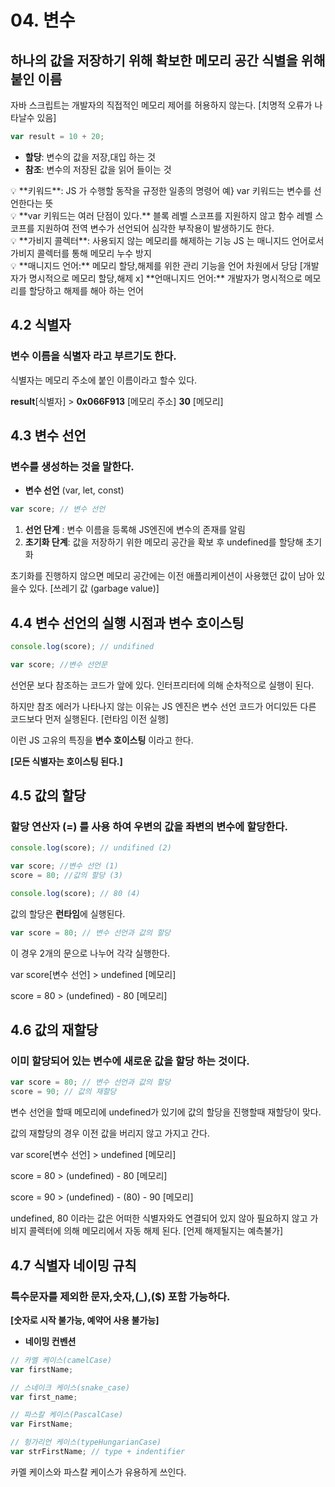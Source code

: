 # 04. 변수

## 하나의 값을 저장하기 위해 확보한 메모리 공간 식별을 위해 붙인 이름

자바 스크립트는 개발자의 직접적인 메모리 제어를 허용하지 않는다. [치명적 오류가 나타날수 있음]

```jsx
var result = 10 + 20;
```

- **할당**: 변수의 값을 저장,대입 하는 것
- **참조**: 변수의 저장된 값을 읽어 들이는 것

<aside>
💡 **키워드**: JS 가 수행할 동작을 규정한 일종의 명령어
예} var 키워드는 변수를 선언한다는 뜻
</aside>
  
<aside>
💡 **var 키워드는 여러 단점이 있다.** 
블록 레벨 스코프를 지원하지 않고 함수 레벨 스코프를 지원하여 전역 변수가 선언되어
심각한 부작용이 발생하기도 한다.

</aside>

<aside>
💡 **가비지 콜렉터**: 사용되지 않는 메모리를 해제하는 기능
JS 는 매니지드 언어로서 가비지 콜렉터를 통해 메모리 누수 방지

</aside>

<aside>
💡 **매니지드 언어:** 메모리 할당,해제를 위한 관리 기능을 언어 차원에서 당담
[개발자가 명시적으로 메모리 할당,해제 x]
**언매니지드 언어:** 개발자가 명시적으로 메모리를 할당하고 해제를 해아 하는 언어

</aside>

## 4.2 식별자

### 변수 이름을 식별자 라고 부르기도 한다.

식별자는 메모리 주소에 붙인 이름이라고 할수 있다.

**result**[식별자] > **0x066F913** [메모리 주소] **30** [메모리]

## 4.3 변수 선언

### 변수를 생성하는 것을 말한다.

- **변수 선언** (var, let, const)

```jsx
var score; // 변수 선언
```

1. **선언 단계** : 변수 이름을 등록해 JS엔진에 변수의 존재를 알림
2. **초기화 단계**: 값을 저장하기 위한 메모리 공간을 확보 후 undefined를 할당해 초기화

초기화를 진행하지 않으면 메모리 공간에는 이전 애플리케이션이 사용했던 값이 남아 있을수 있다. [쓰레기 값 (garbage value)]

## 4.4 변수 선언의 실행 시점과 변수 호이스팅

```jsx
console.log(score); // undifined

var score; //변수 선언문
```

선언문 보다 참조하는 코드가 앞에 있다.  인터프리터에 의해 순차적으로 실행이 된다.

하지만 참조 에러가 나타나지 않는 이유는 JS 엔진은 변수 선언 코드가 어디있든 다른 코드보다 먼저 실행된다. [런타임 이전 실행]

이런 JS 고유의 특징을 **변수 호이스팅** 이라고 한다.

**[모든 식별자는 호이스팅 된다.]**

## 4.5 값의 할당

### 할당 연산자 (=) 를 사용 하여 우변의 값을 좌변의 변수에 할당한다.

```jsx
console.log(score); // undifined (2)

var score; //변수 선언 (1)
score = 80; //값의 할당 (3)

console.log(score); // 80 (4)
```

값의 할당은 **런타임**에 실행된다.

```jsx
var score = 80; // 변수 선언과 값의 할당
```

이 경우 2개의 문으로 나누어 각각 실행한다.

var score[변수 선언] > undefined [메모리]

score = 80 > (undefined) - 80 [메모리]

## 4.6 값의 재할당

### 이미 할당되어 있는 변수에 새로운 값을 할당 하는 것이다.

```jsx
var score = 80; // 변수 선언과 값의 할당
score = 90; // 값의 재할당
```

변수 선언을 할때 메모리에 undefined가 있기에 값의 할당을 진행할때 재할당이 맞다.

값의 재할당의 경우 이전 값을 버리지 않고 가지고 간다.

var score[변수 선언] > undefined [메모리]

score = 80 > (undefined) - 80 [메모리]

score = 90 > (undefined) - (80) - 90 [메모리]

undefined, 80 이라는 값은 어떠한 식별자와도 연결되어 있지 않아 필요하지 않고 가비지 콜렉터에 의해 메모리에서 자동 해제 된다. [언제 해제될지는 예측불가]

## 4.7 식별자 네이밍 규칙

### 특수문자를 제외한 문자,숫자,(_),($) 포함 가능하다.

**[숫자로 시작 불가능, 예약어 사용 불가능]**

- **네이밍 컨벤션**

```jsx
// 카멜 케이스(camelCase)
var firstName;

// 스네이크 케이스(snake_case)
var first_name;

// 파스칼 케이스(PascalCase)
var FirstName;

// 헝가리언 케이스(typeHungarianCase)
var strFirstName; // type + indentifier
```

카멜 케이스와 파스칼 케이스가 유용하게 쓰인다.
